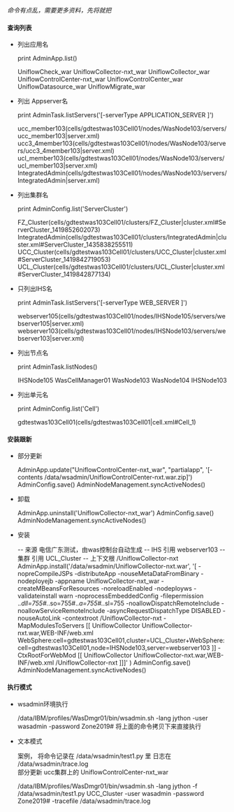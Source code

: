     
*命令有点乱，需要更多资料，先将就把*


#### 查询列表




- 列出应用名


    print AdminApp.list() 

    UniflowCheck_war
    UniflowCollector-nxt_war
    UniflowCollector_war
    UniflowControlCenter-nxt_war
    UniflowControlCenter_war
    UniflowDatasource_war
    UniflowMigrate_war

- 列出 Appserver名


    print AdminTask.listServers('[-serverType APPLICATION_SERVER ]')

    ucc_member103(cells/gdtestwas103Cell01/nodes/WasNode103/servers/ucc_member103|server.xml)
    ucc3_4member103(cells/gdtestwas103Cell01/nodes/WasNode103/servers/ucc3_4member103|server.xml)
    ucl_member103(cells/gdtestwas103Cell01/nodes/WasNode103/servers/ucl_member103|server.xml)
    IntegratedAdmin(cells/gdtestwas103Cell01/nodes/WasNode103/servers/IntegratedAdmin|server.xml)


- 列出集群名


    print AdminConfig.list('ServerCluster')

    FZ_Cluster(cells/gdtestwas103Cell01/clusters/FZ_Cluster|cluster.xml#ServerCluster_1419852602073)
    IntegratedAdmin(cells/gdtestwas103Cell01/clusters/IntegratedAdmin|cluster.xml#ServerCluster_1435838255511)
    UCC_Cluster(cells/gdtestwas103Cell01/clusters/UCC_Cluster|cluster.xml#ServerCluster_1419842719053)
    UCL_Cluster(cells/gdtestwas103Cell01/clusters/UCL_Cluster|cluster.xml#ServerCluster_1419842877134)


- 只列出IHS名


    print AdminTask.listServers('[-serverType WEB_SERVER ]') 

    webserver105(cells/gdtestwas103Cell01/nodes/IHSNode105/servers/webserver105|server.xml)
    webserver103(cells/gdtestwas103Cell01/nodes/IHSNode103/servers/webserver103|server.xml)

- 列出节点名


    print AdminTask.listNodes()

    IHSNode105
    WasCellManager01
    WasNode103
    WasNode104
    IHSNode103

- 列出单元名


    print AdminConfig.list('Cell')

    gdtestwas103Cell01(cells/gdtestwas103Cell01|cell.xml#Cell_1)

#### 安装跟新

- 部分更新


    AdminApp.update("UniflowControlCenter-nxt_war", "partialapp",  '[-contents /data/wsadmin/UniflowControlCenter-nxt.war.zip]')
    AdminConfig.save()
    AdminNodeManagement.syncActiveNodes()


- 卸载


    AdminApp.uninstall('UniflowCollector-nxt_war')
    AdminConfig.save()
    AdminNodeManagement.syncActiveNodes()



- 安装


    -- 来源 电信广东测试，由was控制台自动生成
    -- IHS 引用 webserver103
    -- 集群 引用 UCL_Cluster
    -- 上下文根  /UniflowCollector-nxt
    AdminApp.install('/data/wsadmin/UniflowCollector-nxt.war', '[ -nopreCompileJSPs -distributeApp -nouseMetaDataFromBinary -nodeployejb -appname UniflowCollector-nxt_war -createMBeansForResources -noreloadEnabled -nodeployws -validateinstall warn -noprocessEmbeddedConfig -filepermission .*\.dll=755#.*\.so=755#.*\.a=755#.*\.sl=755 -noallowDispatchRemoteInclude -noallowServiceRemoteInclude -asyncRequestDispatchType DISABLED -nouseAutoLink -contextroot /UniflowCollector-nxt -MapModulesToServers [[ UniflowCollector UniflowCollector-nxt.war,WEB-INF/web.xml WebSphere:cell=gdtestwas103Cell01,cluster=UCL_Cluster+WebSphere:cell=gdtestwas103Cell01,node=IHSNode103,server=webserver103 ]] -CtxRootForWebMod [[ UniflowCollector UniflowCollector-nxt.war,WEB-INF/web.xml /UniflowCollector-nxt ]]]' )
    AdminConfig.save()
    AdminNodeManagement.syncActiveNodes()


#### 执行模式

- wsadmin环境执行



    /data/IBM/profiles/WasDmgr01/bin/wsadmin.sh -lang jython  -user wasadmin -password Zone2019# 
    将上面的命令拷贝下来直接执行

- 文本模式



    案例，
    将命令记录在 /data/wsadmin/test1.py 里
    日志在 /data/wsadmin/trace.log   
    部分更新 ucc集群上的 UniflowControlCenter-nxt_war  

    /data/IBM/profiles/WasDmgr01/bin/wsadmin.sh -lang jython -f /data/wsadmin/test1.py UCC_Cluster  -user wasadmin -password Zone2019# -tracefile /data/wsadmin/trace.log 
    
